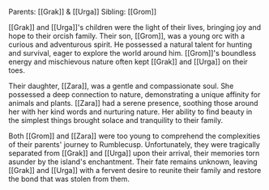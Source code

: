 Parents: [[Grak]] & [[Urga]]
Sibling: [[Grom]]


[[Grak]] and [[Urga]]'s children were the light of their lives, bringing joy and hope to their orcish family. Their son, [[Grom]], was a young orc with a curious and adventurous spirit. He possessed a natural talent for hunting and survival, eager to explore the world around him. [[Grom]]'s boundless energy and mischievous nature often kept [[Grak]] and [[Urga]] on their toes.

Their daughter, [[Zara]], was a gentle and compassionate soul. She possessed a deep connection to nature, demonstrating a unique affinity for animals and plants. [[Zara]] had a serene presence, soothing those around her with her kind words and nurturing nature. Her ability to find beauty in the simplest things brought solace and tranquility to their family.

Both [[Grom]] and [[Zara]] were too young to comprehend the complexities of their parents' journey to Rumblecusp. Unfortunately, they were tragically separated from [[Grak]] and [[Urga]] upon their arrival, their memories torn asunder by the island's enchantment. Their fate remains unknown, leaving [[Grak]] and [[Urga]] with a fervent desire to reunite their family and restore the bond that was stolen from them.